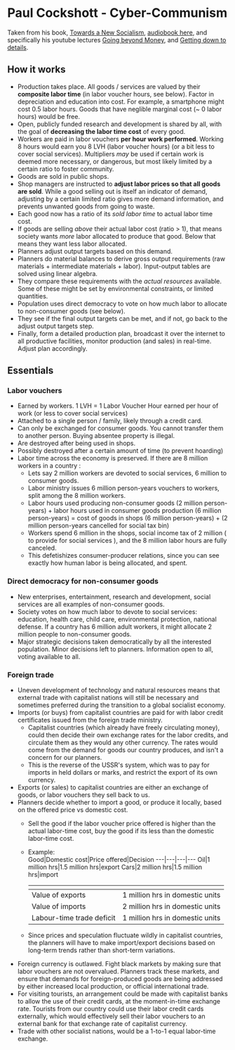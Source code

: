 # Paul Cockshott - Cyber-Communism

Taken from his book, [Towards a New Socialism](http://ricardo.ecn.wfu.edu/~cottrell/socialism_book/), [audiobook here](https://www.youtube.com/watch?v=yjHCPWs5sl4&list=PL0-IkmzWbjoZNiItBbuVvKQBdE80tsyhx), and specifically his youtube lectures [Going beyond Money](https://www.youtube.com/watch?v=cI01-5zhwdA), and [Getting down to details](https://www.youtube.com/watch?v=kTl4b0w6mpk).

## How it works

- Production takes place. All goods / services are valued by their **composite labor time** (in labor voucher hours, see below). Factor in depreciation and education into cost. For example, a smartphone might cost 0.5 labor hours. Goods that have neglible marginal cost (~ 0 labor hours) would be free.
- Open, publicly funded research and development is shared by all, with the goal of **decreasing the labor time cost** of every good.
- Workers are paid in labor vouchers **per hour work performed**. Working 8 hours would earn you 8 LVH (labor voucher hours) (or a bit less to cover social services). Multipliers *may* be used if certain work is deemed more necessary, or dangerous, but most likely limited by a certain ratio to foster community.
- Goods are sold in public shops.
- Shop managers are instructed to **adjust labor prices so that all goods are sold**. While a good selling out is itself an indicator of demand, adjusting by a certain limited ratio gives more demand information, and prevents unwanted goods from going to waste. 
- Each good now has a ratio of its *sold labor time* to actual labor time cost. 
- If goods are selling *above* their actual labor cost (ratio > 1), that means society wants *more* labor allocated to produce that good. Below that means they want less labor allocated.
- Planners adjust output targets based on this demand. 
- Planners do material balances to derive gross output requirements (raw materials + intermediate materials + labor). Input-output tables are solved using linear algebra. 
- They compare these requirements with the *actual resources* available. Some of these might be set by environmental constraints, or limited quantities.
- Population uses direct democracy to vote on how much labor to allocate to non-consumer goods (see below).
- They see if the final output targets can be met, and if not, go back to the adjust output targets step.
- Finally, form a detailed production plan, broadcast it over the internet to all productive facilities, monitor production (and sales) in real-time. Adjust plan accordingly.

## Essentials

### Labor vouchers

- Earned by workers. 1 LVH = 1 Labor Voucher Hour earned per hour of work (or less to cover social services)
- Attached to a single person / family, likely through a credit card. 
- Can only be exchanged for consumer goods. You cannot transfer them to another person. Buying absentee property is illegal. 
- Are destroyed after being used in shops.
- Possibly destroyed after a certain amount of time (to prevent hoarding)
- Labor time across the economy is preserved. If there are 8 million workers in a country : 
  - Lets say 2 million workers are devoted to social services, 6 million to consumer goods.
  - Labor ministry issues 6 million person-years vouchers to workers, split among the 8 million workers.
  - Labor hours used producing non-consumer goods (2 million person-years) + labor hours used in consumer goods production (6 million person-years) = cost of goods in shops (6 million person-years) + (2 million person-years cancelled for social tax bin)
  - Workers spend 6 million in the shops, social income tax of 2 million ( to provide for social services ), and the 8 million labor hours are fully canceled. 
  - This defetishizes consumer-producer relations, since you can see exactly how human labor is being allocated, and spent.

### Direct democracy for non-consumer goods

- New enterprises, entertainment, research and development, social services are all examples of non-consumer goods. 
- Society votes on how much labor to devote to social services: education, health care, child care, environmental protection, national defense. If a country has 6 million adult workers, it might allocate 2 million people to non-consumer goods.
- Major strategic decisions taken democratically by all the interested population. Minor decisions left to planners. Information open to all, voting available to all.

### Foreign trade

- Uneven development of technology and natural resources means that external trade with capitalist nations will still be necessary and sometimes preferred during the transition to a global socialist economy.
- Imports (or buys) from capitalist countries are paid for with labor credit certificates issued from the foreign trade ministry. 
  - Capitalist countries (which already have freely circulating money), could then decide their own exchange rates for the labor credits, and circulate them as they would any other currency. The rates would come from the demand for goods our country produces, and isn't a concern for our planners.
  - This is the reverse of the USSR's system, which was to pay for imports in held dollars or marks, and restrict the export of its own currency.
- Exports (or sales) to capitalist countries are either an exchange of goods, or labor vouchers they sell back to us.
- Planners decide whether to import a good, or produce it locally, based on the offered price vs domestic cost. 
  - Sell the good if the labor voucher price offered is higher than the actual labor-time cost, buy the good if its less than the domestic labor-time cost.
  - Example:  
      Good|Domestic cost|Price offered|Decision
      ---|---|---|---
      Oil|1 million hrs|1.5 million hrs|export
      Cars|2 million hrs|1.5 million hrs|import

      []()|[]()
      ---|---
      Value of exports|1 million hrs in domestic units
      Value of imports|2 million hrs in domestic units
      Labour-time trade deficit|1 million hrs in domestic units
  - Since prices and speculation fluctuate wildly in capitalist countries, the planners will have to make import/export decisions based on long-term trends rather than short-term variations.
- Foreign currency is outlawed. Fight black markets by making sure that labor vouchers are not overvalued. Planners track these markets, and ensure that demands for foreign-produced goods are being addressed by either increased local production, or official international trade.
- For visiting tourists, an arrangement could be made with capitalist banks to allow the use of their credit cards, at the moment-in-time exchange rate. Tourists from our country could use their labor credit cards externally, which would effectively sell their labor vouchers to an external bank for that exchange rate of capitalist currency.
- Trade with other socialist nations, would be a 1-to-1 equal labor-time exchange.
